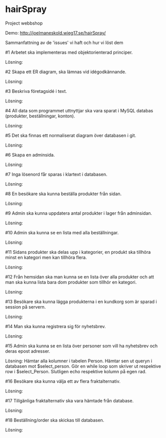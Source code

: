 # hairSpray
Project webbshop

Demo: http://joelmaneskold.wieg17.se/hairSpray/

Sammanfattning av de 'issues' vi haft och hur vi löst dem


#1 Arbetet ska implementeras med objektorienterad principer.

Lösning:



#2 Skapa ett ER diagram, ska lämnas vid idégodkännande. 

Lösning:


#3 Beskriva företagsidé i text.

Lösning:


#4 All data som programmet uttnyttjar ska vara sparat i MySQL databas (produkter, beställningar, konton).

Lösning:



#5 Det ska finnas ett normaliserat diagram över databasen i git.

Lösning: 



#6 Skapa en adminsida.

Lösning: 


#7 Inga lösenord får sparas i klartext i databasen.

Lösning:

#8 En besökare ska kunna beställa produkter från sidan.

Lösning:

#9 Admin ska kunna uppdatera antal produkter i lager från adminsidan.

Lösning:

#10 Admin ska kunna se en lista med alla beställningar.

Lösning:

#11 Sidans produkter ska delas upp i kategorier, en produkt ska tillhöra minst en kategori men kan tillhöra flera.

Lösning: 

#12 Från hemsidan ska man kunna se en lista över alla produkter och att man ska kunna lista bara dom produkter som tillhör en kategori.

Lösning: 



#13 Besökare ska kunna lägga produkterna i en kundkorg som är sparad i session på servern.

Lösning:



#14 Man ska kunna registrera sig för nyhetsbrev.

Lösning:


#15 Admin ska kunna se en lista över personer som vill ha nyhetsbrev och deras epost adresser.

Lösning: 
Hämtar alla kolumner i tabelen Person. Hämtar sen ut queryn i databasen mot $select_person. Gör en while loop som skriver ut respektive row i $select_Person. Slutligen echo respektive kolumn på egen rad. 

#16 Besökare ska kunna välja ett av flera fraktalternativ.

Lösning:


#17 Tillgänliga fraktalternativ ska vara hämtade från database.

Lösning:

#18 Beställning/order ska skickas till databasen.

Lösning:
